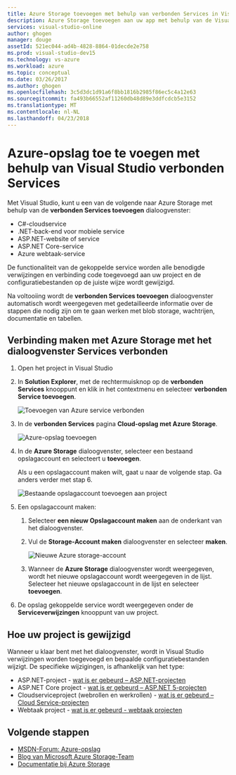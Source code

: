 ```yaml
---
title: Azure Storage toevoegen met behulp van verbonden Services in Visual Studio | Microsoft Docs
description: Azure Storage toevoegen aan uw app met behulp van de Visual Studio verbonden dialoogvenster Services toevoegen
services: visual-studio-online
author: ghogen
manager: douge
assetId: 521ec044-ad4b-4828-8864-01decde2e758
ms.prod: visual-studio-dev15
ms.technology: vs-azure
ms.workload: azure
ms.topic: conceptual
ms.date: 03/26/2017
ms.author: ghogen
ms.openlocfilehash: 3c5d3dc1d91a6f8bb1816b2985f86ec5c4a12e63
ms.sourcegitcommit: fa493b66552af11260db48d89e3ddfcdcb5e3152
ms.translationtype: MT
ms.contentlocale: nl-NL
ms.lasthandoff: 04/23/2018
---
```

# <a name="adding-azure-storage-by-using-visual-studio-connected-services"></a>Azure-opslag toe te voegen met behulp van Visual Studio verbonden Services
Met Visual Studio, kunt u een van de volgende naar Azure Storage met behulp van de **verbonden Services toevoegen** dialoogvenster:

- C#-cloudservice
- .NET-back-end voor mobiele service
- ASP.NET-website of service
- ASP.NET Core-service
- Azure webtaak-service 

De functionaliteit van de gekoppelde service worden alle benodigde verwijzingen en verbinding code toegevoegd aan uw project en de configuratiebestanden op de juiste wijze wordt gewijzigd. 

Na voltooiing wordt de **verbonden Services toevoegen** dialoogvenster automatisch wordt weergegeven met gedetailleerde informatie over de stappen die nodig zijn om te gaan werken met blob storage, wachtrijen, documentatie en tabellen.

## <a name="connect-to-azure-storage-using-the-connected-services-dialog"></a>Verbinding maken met Azure Storage met het dialoogvenster Services verbonden
1. Open het project in Visual Studio

1. In **Solution Explorer**, met de rechtermuisknop op de **verbonden Services** knooppunt en klik in het contextmenu en selecteer **verbonden Service toevoegen**.
   
    ![Toevoegen van Azure service verbonden](./media/vs-azure-tools-connected-services-storage/IC796702.png)

1. In de **verbonden Services** pagina **Cloud-opslag met Azure Storage**.
   
    ![Azure-opslag toevoegen](./media/vs-azure-tools-connected-services-storage/add-azure-storage.png)

1. In de **Azure Storage** dialoogvenster, selecteer een bestaand opslagaccount en selecteert u **toevoegen**.
   
    Als u een opslagaccount maken wilt, gaat u naar de volgende stap. Ga anders verder met stap 6.
    
    ![Bestaande opslagaccount toevoegen aan project](./media/vs-azure-tools-connected-services-storage/select-azure-storage-account.png)

1. Een opslagaccount maken: 
   
   1. Selecteer **een nieuw Opslagaccount maken** aan de onderkant van het dialoogvenster.

   1. Vul de **Storage-Account maken** dialoogvenster en selecteer **maken**.
      
       ![Nieuwe Azure storage-account](./media/vs-azure-tools-connected-services-storage/create-storage-account.png)
      
   1. Wanneer de **Azure Storage** dialoogvenster wordt weergegeven, wordt het nieuwe opslagaccount wordt weergegeven in de lijst. Selecteer het nieuwe opslagaccount in de lijst en selecteer **toevoegen**.

1. De opslag gekoppelde service wordt weergegeven onder de **Serviceverwijzingen** knooppunt van uw project.
   
## <a name="how-your-project-is-modified"></a>Hoe uw project is gewijzigd
Wanneer u klaar bent met het dialoogvenster, wordt in Visual Studio verwijzingen worden toegevoegd en bepaalde configuratiebestanden wijzigt. De specifieke wijzigingen, is afhankelijk van het type: 

- ASP.NET-project - [wat is er gebeurd – ASP.NET-projecten](http://go.microsoft.com/fwlink/p/?LinkId=513126)
- ASP.NET Core project - [wat is er gebeurd – ASP.NET 5-projecten](http://go.microsoft.com/fwlink/p/?LinkId=513124) 
- Cloudserviceproject (webrollen en werkrollen) - [wat is er gebeurd – Cloud Service-projecten](http://go.microsoft.com/fwlink/p/?LinkId=516965)
- Webtaak project - [wat is er gebeurd - webtaak projecten](visual-studio/vs-storage-webjobs-what-happened.md)

## <a name="next-steps"></a>Volgende stappen
- [MSDN-Forum: Azure-opslag](https://social.msdn.microsoft.com/forums/azure/home?forum=windowsazuredata)
- [Blog van Microsoft Azure Storage-Team](http://blogs.msdn.com/b/windowsazurestorage/)
- [Documentatie bij Azure Storage](https://docs.microsoft.com/azure/storage/)
